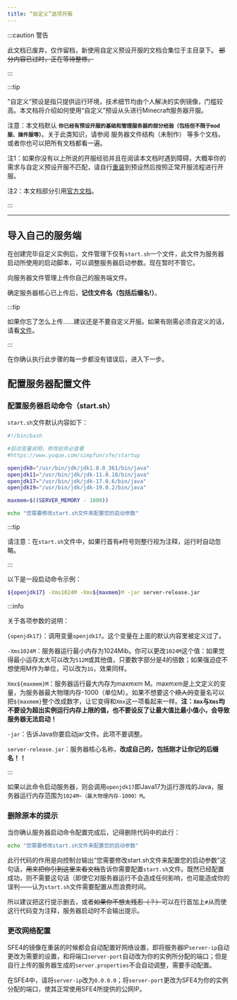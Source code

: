 ```yaml
---
title: “自定义”选项开服
---
```


:::caution 警告

此文档已废弃，仅作留档，新使用自定义预设开服的文档合集位于主目录下。
~~部分内容已过时，正在等待整修。~~

:::

:::tip

"自定义“预设是指只提供运行环境，技术细节均由个人解决的实例镜像，门槛较高。本文档将介绍如何使用“自定义”预设从头进行Minecraft服务器开服。

注意：本文档默认 **`你已经有预设开服的基础和管理服务器的部分经验（包括但不限于mod服、插件服等）`**。关于此类知识，请参阅 服务器文件结构（未制作） 等多个文档，或者你也可以把所有文档都看一遍。

注1：如果你没有以上所说的开服经验并且在阅读本文档时遇到障碍，大概率你的需求与自定义预设开服不匹配，请自行[重装](https://www.simpfun.me/docs/%E7%BD%91%E7%AB%99%E6%95%99%E7%A8%8B/%E5%AE%9E%E4%BE%8B%E7%AE%A1%E7%90%86/%E9%87%8D%E8%A3%85)到预设然后按照正常开服流程进行开服。

注2：本文档部分引用[官方文档](https://www.simpfun.me/)。

:::

-----

## 导入自己的服务端

在创建完毕自定义实例后，文件管理下仅有`start.sh`一个文件，此文件为服务器启动所使用的启动脚本，可以调整服务器启动参数。现在暂时不管它。

向服务器文件管理上传你自己的服务端文件。

确定服务器核心已上传后，**记住文件名（包括后缀名!）**。

:::tip

如果你忘了怎么上传……建议还是不要自定义开服。如果有刚需必须自定义的话，请看[文件](https://www.simpfun.me/docs/%E7%BD%91%E7%AB%99%E6%95%99%E7%A8%8B/%E5%AE%9E%E4%BE%8B%E7%AE%A1%E7%90%86/%E6%96%87%E4%BB%B6)。

:::

在你确认执行此步骤的每一步都没有错误后，进入下一步。

## 配置服务器配置文件

### 配置服务器启动命令（start.sh）

`start.sh`文件默认内容如下：

```sh
#!/bin/bash

#启动变量说明，修改前务必查看
#https://www.yuque.com/simpfun/sfe/startup

openjdk8="/usr/bin/jdk/jdk1.8.0_361/bin/java"
openjdk11="/usr/bin/jdk/jdk-11.0.18/bin/java"
openjdk17="/usr/bin/jdk/jdk-17.0.6/bin/java"
openjdk19="/usr/bin/jdk/jdk-19.0.2/bin/java"

maxmem=$((SERVER_MEMORY - 1000))

echo "您需要修改start.sh文件来配置您的启动参数"
```

:::tip

请注意：在`start.sh`文件中，如果行首有`#`符号则整行视为注释，运行时自动忽略。

:::

以下是一段启动命令示例：

```sh
${openjdk17} -Xms1024M -Xmx${maxmem}M -jar server-release.jar
```

:::info

关于各项参数的说明：

`{openjdk17}`：调用变量`openjdk17`。这个变量在上面的默认内容里被定义过了。

`-Xms1024M`：服务器运行最小内存为1024Mib。你可以更改`1024M`这个值：如果觉得最小运存太大可以改为`512M`或其他值，只要数字部分是4的倍数；如果强迫症不想使用M作为单位，可以改为`1G`，效果同样。

`Xmx${maxmem}M`：服务器运行最大内存为maxmxm M。maxmxm是上文定义的变量，为服务器最大物理内存-1000（单位M）。如果不想要这个~~烦人的~~变量名可以把`${maxmem}`整个改成数字，让它变得和`Xmx`这一项看起来一样。**注：`Xmx`与`Xms`均不要设为超出实例运行内存上限的值，也不要设反了让最大值比最小值小，会导致服务器无法启动！**

`-jar`：告诉Java你要启动jar文件。此项不要调整。

`server-release.jar`：服务器核心名称，**改成自己的，包括刚才让你记的后缀名！！**

:::

如果以此命令启动服务器，则会调用`openjdk17`即Java17为运行游戏的Java，服务器运行内存范围为`1024M~（最大物理内存-1000）M`。

### 删除原本的提示

当你确认服务器启动命令配置完成后，记得删除代码中的此行：

```sh
echo "您需要修改start.sh文件来配置您的启动参数"
```

此行代码的作用是向控制台输出“您需要修改start.sh文件来配置您的启动参数”这句话，~~用来把你引到这里来看文档~~告诉你需要配置`start.sh`文件。既然已经配置成功，则不需要这句话（即使它对服务器运行不会造成任何影响，也可能造成你的误判——认为`start.sh`文件需要配置从而浪费时间。

所以建议把这行提示删去，或者~~如果你不想太残忍（？）~~可以在行首加上`#`从而使这行代码变为注释，服务器启动时不会输出提示。

### 更改网络配置

SFE4的镜像在重装的时候都会自动配置好网络设置，即将服务器IP`server-ip`自动更改为需要的设置，和将端口`server-port`自动改为你的实例所分配的端口；但是自行上传的服务器生成的`server.properties`不会自动调整，需要手动配置。

在SFE4中，请将`server-ip`改为```0.0.0.0```；将`server-port`更改为SFE4为你的实例分配的端口，使其正常使用SFE4所提供的公网IP。
<!--sp文档也得改写一下默认配置，曾经偷的懒又回到了我身上（-->
